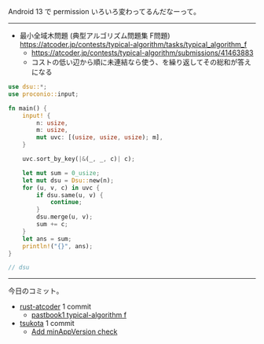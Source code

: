 Android 13 で permission いろいろ変わってるんだなーって。

---

- 最小全域木問題 (典型アルゴリズム問題集 F問題)
  <https://atcoder.jp/contests/typical-algorithm/tasks/typical_algorithm_f>
  - <https://atcoder.jp/contests/typical-algorithm/submissions/41463883>
  - コストの低い辺から順に未連結なら使う、を繰り返してその総和が答えになる

```rust
use dsu::*;
use proconio::input;

fn main() {
    input! {
        n: usize,
        m: usize,
        mut uvc: [(usize, usize, usize); m],
    }

    uvc.sort_by_key(|&(_, _, c)| c);

    let mut sum = 0_usize;
    let mut dsu = Dsu::new(n);
    for (u, v, c) in uvc {
        if dsu.same(u, v) {
            continue;
        }
        dsu.merge(u, v);
        sum += c;
    }
    let ans = sum;
    println!("{}", ans);
}

// dsu
```

---

今日のコミット。

- [rust-atcoder](https://github.com/bouzuya/rust-atcoder) 1 commit
  - [pastbook1 typical-algorithm f](https://github.com/bouzuya/rust-atcoder/commit/e11c2bc2eeb4eac8ce5d823d341498a965277440)
- [tsukota](https://github.com/bouzuya/tsukota) 1 commit
  - [Add minAppVersion check](https://github.com/bouzuya/tsukota/commit/1cf5c271567a4bc2de2de9d34788af5ec3884af7)
